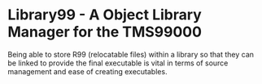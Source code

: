 # Library99 - A Object Library Manager for the TMS99000
Being able to store R99 (relocatable files) within a library so that they can be linked to provide the final executable is vital in terms of source management and ease of creating executables.

